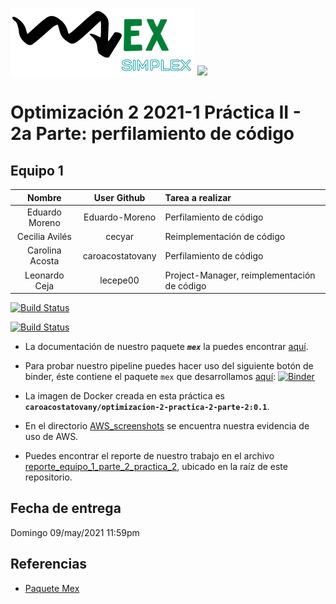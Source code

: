 ![](https://github.com/optimizacion-2-2021-1-gh-classroom/practica-1-segunda-parte-caroacostatovany/blob/main/src/docs/images/mex_simplex_logo.png) ![](https://mcdatos.itam.mx/wp-content/uploads/2020/11/ITAM-LOGO.03.jpg)

# Optimización 2 2021-1 Práctica II - 2a Parte: perfilamiento de código #

## Equipo 1

| Nombre | User Github | Tarea a realizar |
|:---:|:---:|:---|
| Eduardo Moreno | Eduardo-Moreno| Perfilamiento de código |
| Cecilia Avilés | cecyar| Reimplementación de código |
| Carolina Acosta | caroacostatovany| Perfilamiento de código |
| Leonardo Ceja | lecepe00| Project-Manager, reimplementación de código |

[![Build Status](https://github.com/optimizacion-2-2021-1-gh-classroom/practica-2-segunda-parte-caroacostatovany/workflows/docker-image-build-and-push/badge.svg)](https://github.com/optimizacion-2-2021-1-gh-classroom/practica-2-segunda-parte-caroacostatovany/actions?query=workflow%3Adocker-image-build-and-push+branch%3Amaster)

[![Build Status](https://github.com/optimizacion-2-2021-1-gh-classroom/practica-2-segunda-parte-caroacostatovany/workflows/sphinx-doc/badge.svg)](https://github.com/optimizacion-2-2021-1-gh-classroom/practica-2-segunda-parte-caroacostatovany/actions?query=workflow%3Asphinx-doc+branch%3Amaster)



- La documentación de nuestro paquete ***`mex`*** la puedes encontrar [aquí](https://optimizacion-2-2021-1-gh-classroom.github.io/practica-1-segunda-parte-caroacostatovany/).

- Para probar nuestro pipeline puedes hacer uso del siguiente botón de binder, éste contiene el paquete `mex` que desarrollamos [aquí](https://github.com/optimizacion-2-2021-1-gh-classroom/practica-1-segunda-parte-caroacostatovany.git): 
[![Binder](https://mybinder.org/badge_logo.svg)](https://mybinder.org/v2/gh/optimizacion-2-2021-1-gh-classroom/practica-2-segunda-parte-caroacostatovany.git/main?urlpath=lab)

- La imagen de Docker creada en esta práctica es **`caroacostatovany/optimizacion-2-practica-2-parte-2:0.1`**.

- En el directorio [AWS_screenshots](https://github.com/optimizacion-2-2021-1-gh-classroom/practica-2-segunda-parte-caroacostatovany/tree/main/AWS_screenshots) se encuentra nuestra evidencia de uso de AWS.

- Puedes encontrar el reporte de nuestro trabajo en el archivo [reporte_equipo_1_parte_2_practica_2](https://github.com/optimizacion-2-2021-1-gh-classroom/practica-2-segunda-parte-caroacostatovany/blob/main/reporte_equipo_1_parte_2_practica_2.ipynb), ubicado en la raíz de este repositorio.

## Fecha de entrega

Domingo 09/may/2021 11:59pm

## Referencias

- [Paquete Mex](https://github.com/optimizacion-2-2021-1-gh-classroom/practica-1-segunda-parte-caroacostatovany)
